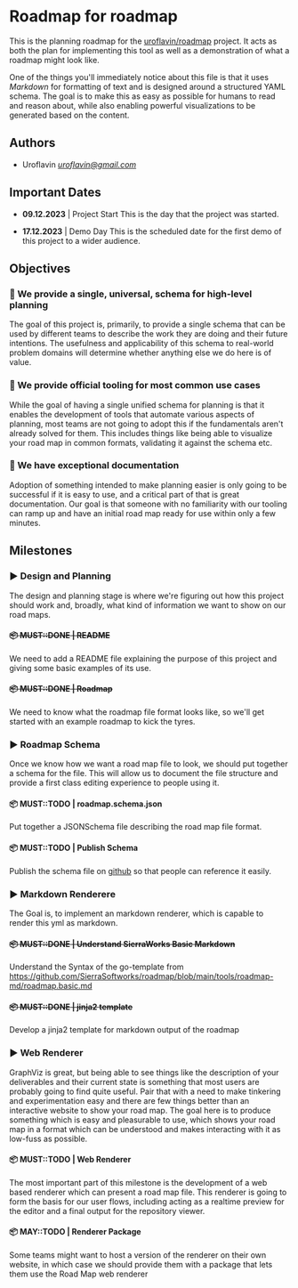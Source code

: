 # Roadmap for roadmap

This is the planning roadmap for the [uroflavin/roadmap](https://github.com/uroflavin/roadmap) project. 
It acts as both the plan for implementing this tool as well as a demonstration of what a roadmap might look like.

One of the things you'll immediately notice about this file is that it uses *Markdown* for formatting of text and is designed around a structured YAML schema. 
The goal is to make this as easy as possible for humans to read and reason about, while also enabling powerful visualizations to be generated based on the content.

## Authors

- Uroflavin *uroflavin@gmail.com*

## Important Dates

- **09.12.2023** | Project Start
This is the day that the project was started.

- **17.12.2023** | Demo Day
This is the scheduled date for the first demo of this project to a wider audience.

## Objectives

### 🚀 We provide a single, universal, schema for high-level planning
The goal of this project is, primarily, to provide a single schema that can be used by different teams to describe the work they are doing and their future intentions. 
The usefulness and applicability of this schema to real-world problem domains will determine whether anything else we do here is of value.

### 🚀 We provide official tooling for most common use cases
While the goal of having a single unified schema for planning is that it enables the development of tools that automate various aspects of planning, most teams are not going to adopt this if the fundamentals aren't already solved for them. 
This includes things like being able to visualize your road map in common formats, validating it against the schema etc.

### 🚀 We have exceptional documentation
Adoption of something intended to make planning easier is only going to be successful if it is easy to use, and a critical part of that is great documentation. 
Our goal is that someone with no familiarity with our tooling can ramp up and have an initial road map ready for use within only a few minutes.

## Milestones

### **▶ Design and Planning**
The design and planning stage is where we're figuring out how this project should work and, broadly, what kind of information we want to show on our road maps.

#### ~~📦 **MUST::DONE** | README~~
We need to add a README file explaining the purpose of this project and giving some basic examples of its use.

#### ~~📦 **MUST::DONE** | Roadmap~~
We need to know what the roadmap file format looks like, so we'll get started with an example roadmap to kick the tyres.

### **▶ Roadmap Schema**
Once we know how we want a road map file to look, we should put together a schema for the file. 
This will allow us to document the file structure and provide a first class editing experience to people using it.

#### 📦 **MUST::TODO** | roadmap.schema.json
Put together a JSONSchema file describing the road map file format.

#### 📦 **MUST::TODO** | Publish Schema
Publish the schema file on [github](https://https://github.com/uroflavin/roadmap) so that people can reference it easily.

### **▶ Markdown Renderere**
The Goal is, to implement an markdown renderer, which is capable to render this yml as markdown.

#### ~~📦 **MUST::DONE** | Understand SierraWorks Basic Markdown~~
Understand the Syntax of the go-template from https://github.com/SierraSoftworks/roadmap/blob/main/tools/roadmap-md/roadmap.basic.md

#### ~~📦 **MUST::DONE** | jinja2 template~~
Develop a jinja2 template for markdown output of the roadmap

### **▶ Web Renderer**
GraphViz is great, but being able to see things like the description of your deliverables and their current state is something that most users are probably going to find quite useful. 
Pair that with a need to make tinkering and experimentation easy and there are few things better than an interactive website to show your road map.
The goal here is to produce something which is easy and pleasurable to use, which shows your road map in a format which can be understood and makes interacting with it as low-fuss as possible.

#### 📦 **MUST::TODO** | Web Renderer
The most important part of this milestone is the development of a web based renderer which can present a road map file. 
This renderer is going to form the basis for our user flows, including acting as a realtime preview for the editor and a final output for the repository viewer.      

#### 📦 **MAY::TODO** | Renderer Package
Some teams might want to host a version of the renderer on their own website, in which case we should provide them with a package that lets them use the Road Map web renderer